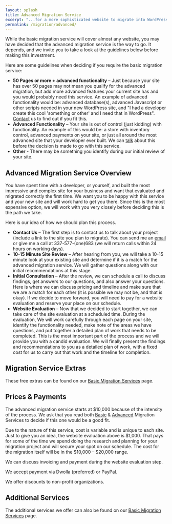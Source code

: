 ```yaml
---
layout: splash
title: Advanced Migration Service
excerpt: "...for a more sophisticated website to migrate into WordPress"
permalink: /migration/advanced/
---
```


While the basic migration service will cover almost any website, you may have decided that the advanced migration service is the way to go.  It depends, and we invite you to take a look at the guidelines below before making this investment.

Here are some guidelines when deciding if you require the basic migration service:

  - **50 Pages or more + advanced functionality** – Just because your site has over 50 pages may not mean you qualify for the advanced migration, but add more advanced features your current site has and you would probably need this service.  An example of advanced functionality would be: advanced database(s), advanced Javascript or other scripts needed in your new WordPress site, and "I had a developer create this cool 'something or other' and I need that in WordPress".  [Contact](http://mikefontenot.me/contact) us to find out if you fit this.
  - **Advanced Functionality** – Your site is out of control (just kidding) with functionality.  An example of this would be: a store with inventory control, advanced payments on your site, or just all around the most advanced site that your developer ever built.  We can [talk](http://mikefontenot.me/contact) about this before the decision is made to go with this service.
  - **Other** - There may be something you identify during our initial review of your site.

## Advanced Migration Service Overview

You have spent time with a developer, or yourself, and built the most impressive and complex site for your business and want that evaluated and migrated correctly the first time.  We want you to be happy with this service and your new site and will work hard to get you there.  Since this is the most expensive option, we will work with you very closely before deciding this is the path we take.

Here is our idea of how we should plan this process.

  - **Contact Us** – The first step is to contact us to talk about your project (include a link to the site you plan to migrate). You can send me an [email](http://mikefontenot.me/contact) or give me a call at 337-577-(one)683 (we will return calls within 24 hours on working days).
  - **10-15 Minute Site Review** – After hearing from you, we will take a 10-15 minute look at your existing site and determine if it is a match for the advanced migration service.  We will gather questions along with our initial recommendations at this stage.
  - **Initial Consultation** – After the review, we can schedule a call to discuss findings, get answers to our questions, and also answer your questions. Here is where we can discuss pricing and timeline and make sure that we are a match for each other (it is possible we may not be, and that is okay).  If we decide to move forward, you will need to pay for a website evaluation and reserve your place on our schedule.
  - **Website Evaluation** – Now that we decided to start together, we can take care of the site evaluation at a scheduled time. During the evaluation, We will work carefully through each page on your site, identify the functionality needed, make note of the areas we have questions, and put together a detailed plan of work that needs to be completed. This is the most important part of the process and we will provide you with a candid evaluation. We will finally present the findings and recommendations to you as a detailed plan of work, with a fixed cost for us to carry out that work and the timeline for completion.

## Migration Service Extras

These free extras can be found on our [Basic Migration Services](http://mikefontenot.me/migration/basic#extras) page.

## Prices & Payments

The advanced migration service starts at $10,000 because of the intensity of the process.  We ask that you read both [Basic](http://mikefontenot.me/migration/basic) & [Advanced](http://mikefontenot.me/migration/advanced) Migration Services to decide if this one would be a good fit.

Due to the nature of this service, cost is variable and is unique to each site.  Just to give you an idea, the website evaluation above is $1,000.  That pays for some of the time we spend doing the research and planning for your migration project and will secure your spot on our schedule.  The cost for the migration itself will be in the $10,000 – $20,000 range.

We can discuss invoicing and payment during the website evaluation step.

We accept payment via Dwolla (preferred) or PayPal.

We offer discounts to non-profit organizations.

## Additional Services

The additional services we offer can also be found on our [Basic Migration Services](http://mikefontenot.me/migration/basic#additional) page.

